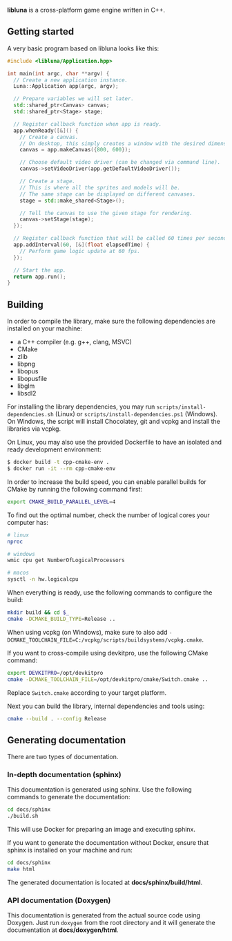 **libluna** is a cross-platform game engine written in C++.

## Getting started

A very basic program based on libluna looks like this:

```cpp
#include <libluna/Application.hpp>

int main(int argc, char **argv) {
  // Create a new application instance.
  Luna::Application app(argc, argv);

  // Prepare variables we will set later.
  std::shared_ptr<Canvas> canvas;
  std::shared_ptr<Stage> stage;

  // Register callback function when app is ready.
  app.whenReady([&]() {
    // Create a canvas.
    // On desktop, this simply creates a window with the desired dimensions.
    canvas = app.makeCanvas({800, 600});

    // Choose default video driver (can be changed via command line).
    canvas->setVideoDriver(app.getDefaultVideoDriver());

    // Create a stage.
    // This is where all the sprites and models will be.
    // The same stage can be displayed on different canvases.
    stage = std::make_shared<Stage>();

    // Tell the canvas to use the given stage for rendering.
    canvas->setStage(stage);
  });

  // Register callback function that will be called 60 times per second.
  app.addInterval(60, [&](float elapsedTime) {
    // Perform game logic update at 60 fps.
  });

  // Start the app.
  return app.run();
}
```

## Building

In order to compile the library, make sure the following dependencies are
installed on your machine:

- a C++ compiler (e.g. g++, clang, MSVC)
- CMake
- zlib
- libpng
- libopus
- libopusfile
- libglm
- libsdl2

For installing the library dependencies, you may run
`scripts/install-dependencies.sh` (Linux) or `scripts/install-dependencies.ps1`
(Windows). On Windows, the script will install Chocolatey, git and vcpkg and
install the libraries via vcpkg.

On Linux, you may also use the provided Dockerfile to have an isolated and ready
development environment:

```sh
$ docker build -t cpp-cmake-env .
$ docker run -it --rm cpp-cmake-env
```

In order to increase the build speed, you can enable parallel builds for CMake
by running the following command first:

```sh
export CMAKE_BUILD_PARALLEL_LEVEL=4
```

To find out the optimal number, check the number of logical cores your computer
has:

```sh
# linux
nproc

# windows
wmic cpu get NumberOfLogicalProcessors

# macos
sysctl -n hw.logicalcpu
```

When everything is ready, use the following commands to configure the build:

```sh
mkdir build && cd $_
cmake -DCMAKE_BUILD_TYPE=Release ..
```

When using vcpkg (on Windows), make sure to also add
`-DCMAKE_TOOLCHAIN_FILE=C:/vcpkg/scripts/buildsystems/vcpkg.cmake`.

If you want to cross-compile using devkitpro, use the following CMake command:

```sh
export DEVKITPRO=/opt/devkitpro
cmake -DCMAKE_TOOLCHAIN_FILE=/opt/devkitpro/cmake/Switch.cmake ..
```

Replace `Switch.cmake` according to your target platform.

Next you can build the library, internal dependencies and tools using:

```sh
cmake --build . --config Release
```

## Generating documentation

There are two types of documentation.

### In-depth documentation (sphinx)

This documentation is generated using sphinx. Use the following commands to
generate the documentation:

```sh
cd docs/sphinx
./build.sh
```

This will use Docker for preparing an image and executing sphinx.

If you want to generate the documentation without Docker, ensure that sphinx is
installed on your machine and run:

```sh
cd docs/sphinx
make html
```

The generated documentation is located at **docs/sphinx/build/html**.

### API documentation (Doxygen)

This documentation is generated from the actual source code using Doxygen.
Just run `doxygen` from the root directory and it will generate the
documentation at **docs/doxygen/html**.
